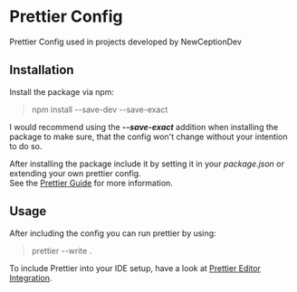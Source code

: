 # Prettier Config

Prettier Config used in projects developed by NewCeptionDev

## Installation

Install the package via npm:
> npm install --save-dev --save-exact

I would recommend using the ***--save-exact*** addition when installing the package to make sure, that the config won't change without your intention to do so.

After installing the package include it by setting it in your *package.json* or extending your own prettier config.<br>
See the [Prettier Guide](https://prettier.io/docs/en/configuration.html#sharing-configurations) for more information.

## Usage

After including the config you can run prettier by using:
> prettier --write .

To include Prettier into your IDE setup, have a look at [Prettier Editor Integration](https://prettier.io/docs/en/editors.html).
